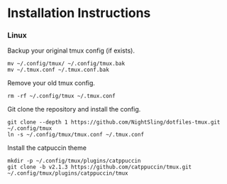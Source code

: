 # Installation Instructions

### Linux

Backup your original tmux config (if exists).

```
mv ~/.config/tmux/ ~/.config/tmux.bak
mv ~/.tmux.conf ~/.tmux.conf.bak
```

Remove your old tmux config.

```
rm -rf ~/.config/tmux ~/.tmux.conf
```

Git clone the repository and install the config.

```
git clone --depth 1 https://github.com/NightSling/dotfiles-tmux.git ~/.config/tmux
ln -s ~/.config/tmux/tmux.conf ~/.tmux.conf
```

Install the catpuccin theme

```
mkdir -p ~/.config/tmux/plugins/catppuccin
git clone -b v2.1.3 https://github.com/catppuccin/tmux.git ~/.config/tmux/plugins/catppuccin/tmux
```
